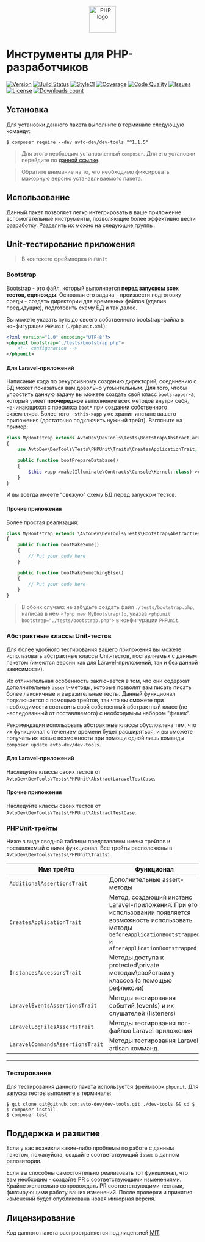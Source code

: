 <p align="center">
  <img alt="PHP logo" src="https://hsto.org/webt/0v/qb/0p/0vqb0pp6ntyyd8mbdkkj0wsllwo.png" width="70" height="70" />
</p>

# Инструменты для PHP-разработчиков

[![Version][badge_version]][link_packagist]
[![Build Status][badge_build_status]][link_build_status]
[![StyleCI][badge_styleci]][link_styleci]
[![Coverage][badge_coverage]][link_coverage]
[![Code Quality][badge_quality]][link_coverage]
[![Issues][badge_issues]][link_issues]
[![License][badge_license]][link_license]
[![Downloads count][badge_downloads_count]][link_packagist]

## Установка

Для установки данного пакета выполните в терминале следующую команду:

```shell
$ composer require --dev avto-dev/dev-tools "^1.1.5"
```

> Для этого необходим установленный `composer`. Для его установки перейдите по [данной ссылке][getcomposer].

> Обратите внимание на то, что необходимо фиксировать мажорную версию устанавливаемого пакета.

## Использование

Данный пакет позволяет легко интегрировать в ваше приложение вспомогательные инструменты, позволяющие более эффективно вести разработку. Разделить их можно на следующие группы:

## Unit-тестирование приложения

> В контексте фреймворка `PHPUnit`

### Bootstrap

Bootstrap - это файл, который выполняется **перед запуском всех тестов, единожды**. Основная его задача - произвести подготовку среды - создать директории для временных файлов (удалив предыдущие), подготовить схему БД и так далее.

Вы можете указать путь до своего собственного bootstrap-файла в конфигурации `PHPUnit` (`./phpunit.xml`):

```xml
<?xml version="1.0" encoding="UTF-8"?>
<phpunit bootstrap="./tests/bootstrap.php">
    <!-- configuration -->
</phpunit>
```

#### Для Laravel-приложений

Написание кода по рекурсивному созданию директорий, соединению с БД может показаться вам довольно утомительным. Для того, чтобы упростить данную задачу вы можете создать свой класс `bootsrapper`-а, который умеет **поочередное** выполнение всех методов внутри себя, начинающихся с префикса `boot*` при создании собственного экземпляра. Более того - `$this->app` уже хранит инстанс вашего приложения (достаточно подключить нужный трейт). Взгляните на пример:
 
```php
class MyBootstrap extends AvtoDev\DevTools\Tests\Bootstrap\AbstractLaravelTestsBootstrapper
{
    use AvtoDev\DevTools\Tests\PHPUnit\Traits\CreatesApplicationTrait;

    public function bootPrepareDatabase()
    {
        $this->app->make(Illuminate\Contracts\Console\Kernel::class)->call('migrate:refresh');
    }
}
```

И вы всегда имеете "свежую" схему БД перед запуском тестов.

#### Прочие приложения

Более простая реализация:

```php
class MyBootstrap extends \AvtoDev\DevTools\Tests\Bootstrap\AbstractTestsBootstrapper
{
    public function bootMakeSome()
    {
        // Put your code here
    }

    public function bootMakeSomethingElse()
    {
        // Put your code here
    }
}
```

> В обоих случаях не забудьте создать файл `./tests/bootstrap.php`, написав в нём `<?php new MyBootstrap();`, указав `<phpunit bootstrap="./tests/bootstrap.php">` в конфигурации `PHPUnit`.

### Абстрактные классы Unit-тестов

Для более удобного тестирования вашего приложения вы можете использовать абстрактные классы Unit-тестов, поставляемых с данным пакетом (имеются версии как для Laravel-приложений, так и без данной зависимости).

Их отличительная особенность заключается в том, что они содержат дополнительные `assert`-методы, которые позволят вам писать писать более лаконичные и выразительные тесты. Данный функционал подключается с помощью трейтов, так что вы сможете при необходимости составить свой собственный абстрактный класс (не наследованный от поставляемого) с необходимым набором "фишек".

Рекомендация использовать абстрактные классы обусловлена тем, что их функционал с течением времени будет расширяться, и вы сможете получать их новые возможности при помощи одной лишь команды `composer update avto-dev/dev-tools`.

#### Для Laravel-приложений

Наследуйте классы своих тестов от `AvtoDev\DevTools\Tests\PHPUnit\AbstractLaravelTestCase`.

#### Прочие приложения

Наследуйте классы своих тестов от `AvtoDev\DevTools\Tests\PHPUnit\AbstractTestCase`.

### PHPUnit-трейты

Ниже в виде сводной таблицы представлены имена трейтов и поставляемый с ними функционал. Все трейты расположены в `AvtoDev\DevTools\Tests\PHPUnit\Traits`:

Имя трейта | Функционал
---------- | ----------
`AdditionalAssertionsTrait` | Дополнительные assert-методы
`CreatesApplicationTrait` | Метод, создающий инстанс Laravel-приложения. При его использовании появляется возможность использовать методы `beforeApplicationBootstrapped` и `afterApplicationBootstrapped`
`InstancesAccessorsTrait` | Методы доступа к protected\private методам\свойствам у классов (с помощью рефлексии)
`LaravelEventsAssertionsTrait` | Методы тестирования событий (events) и их слушателей (listeners)
`LaravelLogFilesAssertsTrait` | Методы тестирования лог-файлов Laravel приложения
`LaravelCommandsAssertionsTrait` | Методы тестирования Laravel artisan комманд.

-----

### Тестирование

Для тестирования данного пакета используется фреймворк `phpunit`. Для запуска тестов выполните в терминале:

```shell
$ git clone git@github.com:avto-dev/dev-tools.git ./dev-tools && cd $_
$ composer install
$ composer test
```

## Поддержка и развитие

Если у вас возникли какие-либо проблемы по работе с данным пакетом, пожалуйста, создайте соответствующий `issue` в данном репозитории.

Если вы способны самостоятельно реализовать тот функционал, что вам необходим - создайте PR с соответствующими изменениями. Крайне желательно сопровождать PR соответствующими тестами, фиксирующими работу ваших изменений. После проверки и принятия изменений будет опубликована новая минорная версия.

## Лицензирование

Код данного пакета распространяется под лицензией [MIT][link_license].

[badge_version]:https://img.shields.io/packagist/v/avto-dev/dev-tools.svg?style=flat&maxAge=30
[badge_downloads_count]:https://img.shields.io/packagist/dt/avto-dev/dev-tools.svg?style=flat&maxAge=30
[badge_license]:https://img.shields.io/packagist/l/avto-dev/dev-tools.svg?style=flat&maxAge=30
[badge_build_status]:https://scrutinizer-ci.com/g/avto-dev/dev-tools/badges/build.png?b=master
[badge_styleci]:https://styleci.io/repos/133380335/shield
[badge_coverage]:https://scrutinizer-ci.com/g/avto-dev/dev-tools/badges/coverage.png?b=master
[badge_quality]:https://scrutinizer-ci.com/g/avto-dev/dev-tools/badges/quality-score.png?b=master
[badge_issues]:https://img.shields.io/github/issues/avto-dev/dev-tools.svg?style=flat&maxAge=30
[link_packagist]:https://packagist.org/packages/avto-dev/dev-tools
[link_styleci]:https://styleci.io/repos/133380335/
[link_license]:https://github.com/avto-dev/dev-tools/blob/master/LICENSE
[link_build_status]:https://scrutinizer-ci.com/g/avto-dev/dev-tools/build-status/master
[link_coverage]:https://scrutinizer-ci.com/g/avto-dev/dev-tools/?branch=master
[link_issues]:https://github.com/avto-dev/dev-tools/issues
[getcomposer]:https://getcomposer.org/download/
